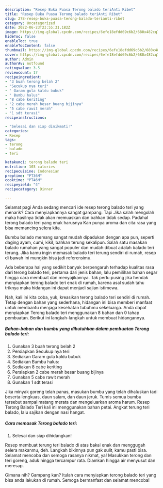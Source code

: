 ```yaml
---
description: "Resep Buka Puasa Terong balado teriAnti Ribet"
title: "Resep Buka Puasa Terong balado teriAnti Ribet"
slug: 278-resep-buka-puasa-terong-balado-terianti-ribet
category: Uncategorized
date: 2022-06-23T23:55:31.182Z
image: https://img-global.cpcdn.com/recipes/6efe18efdd69c6b2/680x482cq70/terong-balado-teri-foto-resep-utama.jpg
hideToc: false
enableToc: true
enableTocContent: false
thumbnail: https://img-global.cpcdn.com/recipes/6efe18efdd69c6b2/680x482cq70/terong-balado-teri-foto-resep-utama.jpg
cover: https://img-global.cpcdn.com/recipes/6efe18efdd69c6b2/680x482cq70/terong-balado-teri-foto-resep-utama.jpg
author: Admin
authorAv: notfound
ratingvalue: 3.5
reviewcount: 17
recipeingredient:
- "3 buah terong belah 2"
- "Secukup nya teri"
- " Garam gula kaldu bubuk"
- " Bumbu halus"
- "8 cabe keriting"
- "2 cabe merah besar buang bijinya"
- "5 cabe rawit merah"
- "1 sdt terasi"
recipeinstructions:

- "Selesai dan siap dinikmati!"
categories:
- Resep
tags:
- terong
- balado
- teri

katakunci: terong balado teri 
nutrition: 103 calories
recipecuisine: Indonesian
preptime: "PT36M"
cooktime: "PT46M"
recipeyield: "4"
recipecategory: Dinner

---
```



Selamat pagi Anda sedang mencari ide resep terong balado teri yang menarik? Cara menyiapkannya sangat gampang. Tapi Jika salah mengolah maka hasilnya tidak akan memuaskan dan bahkan tidak sedap. Padahal terong balado teri yang enak harusnya Kan punya aroma dan cita rasa yang bisa memancing selera kita.


Bumbu balado memang sangat mudah dipadukan dengan apa pun, seperti daging ayam, cumi, kikil, bahkan terung sekalipun. Salah satu masakan balado rumahan yang sangat populer dan mudah dibuat adalah balado teri terung. Jika kamu ingin memasak balado teri terung sendiri di rumah, resep di bawah ini mungkin bisa jadi referensimu.

Ada beberapa hal yang sedikit banyak berpengaruh terhadap kualitas rasa dari terong balado teri, pertama dari jenis bahan, lalu pemilihan bahan segar hingga cara membuat dan menyajikannya. Tak perlu pusing jika hendak menyiapkan terong balado teri enak di rumah, karena asal sudah tahu triknya maka hidangan ini dapat menjadi sajian istimewa.


Nah, kali ini kita coba, yuk, kreasikan terong balado teri sendiri di rumah. Tetap dengan bahan yang sederhana, hidangan ini bisa memberi manfaat untuk membantu menjaga kesehatan tubuhmu sekeluarga. Anda dapat menyiapkan Terong balado teri menggunakan 8 bahan dan 0 tahap pembuatan. Berikut ini langkah-langkah untuk membuat hidangannya.

<!--inarticleads1-->

##### Bahan-bahan dan bumbu yang dibutuhkan dalam pembuatan Terong balado teri:

1. Gunakan 3 buah terong belah 2
1. Persiapkan Secukup nya teri
1. Sediakan  Garam gula kaldu bubuk
1. Sediakan  Bumbu halus:
1. Sediakan 8 cabe keriting
1. Persiapkan 2 cabe merah besar buang bijinya
1. Gunakan 5 cabe rawit merah
1. Gunakan 1 sdt terasi


Jika minyak goreng telah panas, masukan bumbu yang telah dihaluskan tadi beserta lengkuas, daun salam, dan daun jeruk. Tumis semua bumbu tersebut sampai matang merata dan mengeluarkan aroma harum. Resep Terong Balado Teri kali ini menggunakan bahan petai. Angkat terung teri balado, lalu sajikan dengan nasi hangat. 

<!--inarticleads2-->

##### Cara memasak Terong balado teri:


1. Selesai dan siap dihidangkan!

Resep membuat terung teri balado di atas bakal enak dan menggugah selera makanmu, deh. Langkah bikinnya pun gak sulit, kamu pasti bisa. Selamat mencoba dan semoga rasanya nikmat, ya! Masukkan terong dan teri goreng, aduk hingga tercampur rata. Diamkan hingga air menyusut dan meresap. 

Gimana nih? Gampang kan? Itulah cara menyiapkan terong balado teri yang bisa anda lakukan di rumah. Semoga bermanfaat dan selamat mencoba!

